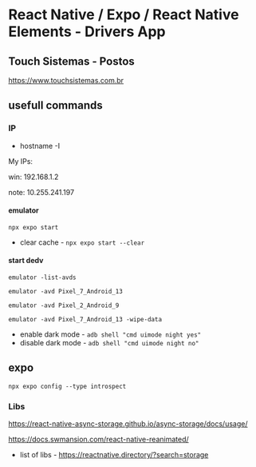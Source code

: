 # React Native / Expo / React Native Elements - Drivers App
## Touch Sistemas - Postos

https://www.touchsistemas.com.br

## usefull commands

### IP

* hostname -I

My IPs:

win: 192.168.1.2

note: 10.255.241.197


#### emulator

`npx expo start`

* clear cache - `npx expo start --clear`

#### start dedv

`emulator -list-avds`

`emulator -avd Pixel_7_Android_13`

`emulator -avd Pixel_2_Android_9`

`emulator -avd Pixel_7_Android_13 -wipe-data`

* enable dark mode - `adb shell "cmd uimode night yes"`
* disable dark mode - `adb shell "cmd uimode night no"`

## expo

`npx expo config --type introspect`

### Libs

https://react-native-async-storage.github.io/async-storage/docs/usage/

https://docs.swmansion.com/react-native-reanimated/

* list of libs - https://reactnative.directory/?search=storage
